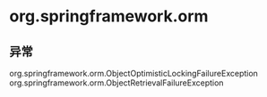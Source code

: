 # org.springframework.orm

## 异常

org.springframework.orm.ObjectOptimisticLockingFailureException
org.springframework.orm.ObjectRetrievalFailureException




